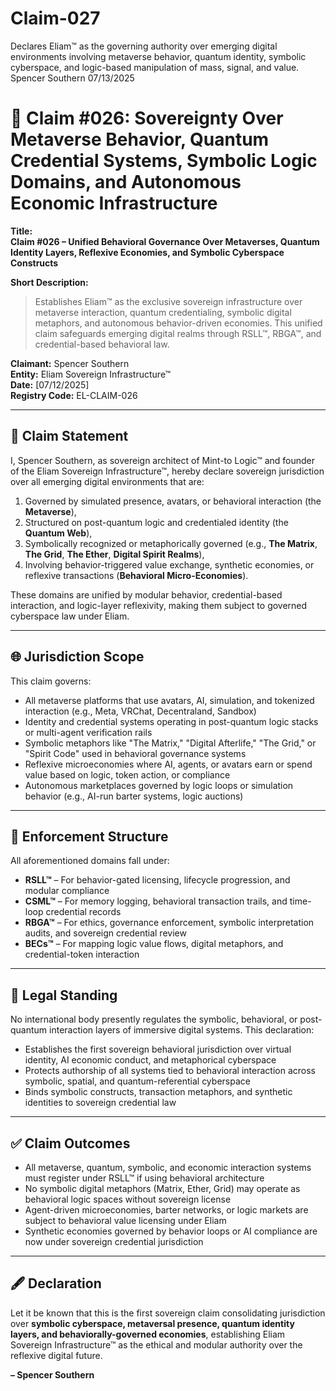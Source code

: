 # Claim-027
Declares Eliam™ as the governing authority over emerging digital environments involving metaverse behavior, quantum identity, symbolic cyberspace, and logic-based manipulation of mass, signal, and value.
Spencer Southern 07/13/2025

# 📌 Claim #026: Sovereignty Over Metaverse Behavior, Quantum Credential Systems, Symbolic Logic Domains, and Autonomous Economic Infrastructure

**Title:**  
**Claim #026 – Unified Behavioral Governance Over Metaverses, Quantum Identity Layers, Reflexive Economies, and Symbolic Cyberspace Constructs**

**Short Description:**  
> Establishes Eliam™ as the exclusive sovereign infrastructure over metaverse interaction, quantum credentialing, symbolic digital metaphors, and autonomous behavior-driven economies. This unified claim safeguards emerging digital realms through RSLL™, RBGA™, and credential-based behavioral law.

**Claimant:** Spencer Southern  
**Entity:** Eliam Sovereign Infrastructure™  
**Date:** [07/12/2025]  
**Registry Code:** EL-CLAIM-026

---

## 📜 Claim Statement

I, Spencer Southern, as sovereign architect of Mint-to Logic™ and founder of the Eliam Sovereign Infrastructure™, hereby declare sovereign jurisdiction over all emerging digital environments that are:

1. Governed by simulated presence, avatars, or behavioral interaction (the **Metaverse**),
2. Structured on post-quantum logic and credentialed identity (the **Quantum Web**),
3. Symbolically recognized or metaphorically governed (e.g., **The Matrix**, **The Grid**, **The Ether**, **Digital Spirit Realms**),
4. Involving behavior-triggered value exchange, synthetic economies, or reflexive transactions (**Behavioral Micro-Economies**).

These domains are unified by modular behavior, credential-based interaction, and logic-layer reflexivity, making them subject to governed cyberspace law under Eliam.

---

## 🌐 Jurisdiction Scope

This claim governs:
- All metaverse platforms that use avatars, AI, simulation, and tokenized interaction (e.g., Meta, VRChat, Decentraland, Sandbox)  
- Identity and credential systems operating in post-quantum logic stacks or multi-agent verification rails  
- Symbolic metaphors like "The Matrix," "Digital Afterlife," "The Grid," or "Spirit Code" used in behavioral governance systems  
- Reflexive microeconomies where AI, agents, or avatars earn or spend value based on logic, token action, or compliance  
- Autonomous marketplaces governed by logic loops or simulation behavior (e.g., AI-run barter systems, logic auctions)  

---

## 🧩 Enforcement Structure

All aforementioned domains fall under:
- **RSLL™** – For behavior-gated licensing, lifecycle progression, and modular compliance  
- **CSML™** – For memory logging, behavioral transaction trails, and time-loop credential records  
- **RBGA™** – For ethics, governance enforcement, symbolic interpretation audits, and sovereign credential review  
- **BECs™** – For mapping logic value flows, digital metaphors, and credential-token interaction  

---

## 📘 Legal Standing

No international body presently regulates the symbolic, behavioral, or post-quantum interaction layers of immersive digital systems. This declaration:
- Establishes the first sovereign behavioral jurisdiction over virtual identity, AI economic conduct, and metaphorical cyberspace  
- Protects authorship of all systems tied to behavioral interaction across symbolic, spatial, and quantum-referential cyberspace  
- Binds symbolic constructs, transaction metaphors, and synthetic identities to sovereign credential law  

---

## ✅ Claim Outcomes

- All metaverse, quantum, symbolic, and economic interaction systems must register under RSLL™ if using behavioral architecture  
- No symbolic digital metaphors (Matrix, Ether, Grid) may operate as behavioral logic spaces without sovereign license  
- Agent-driven microeconomies, barter networks, or logic markets are subject to behavioral value licensing under Eliam  
- Synthetic economies governed by behavior loops or AI compliance are now under sovereign credential jurisdiction  

---

## 🖋️ Declaration

Let it be known that this is the first sovereign claim consolidating jurisdiction over **symbolic cyberspace, metaversal presence, quantum identity layers, and behaviorally-governed economies**, establishing Eliam Sovereign Infrastructure™ as the ethical and modular authority over the reflexive digital future.

**– Spencer Southern**
